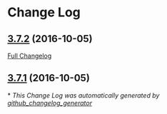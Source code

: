 # Change Log

## [3.7.2](https://github.com/mrlesmithjr/ansible-powerdns-recursor/tree/3.7.2) (2016-10-05)
[Full Changelog](https://github.com/mrlesmithjr/ansible-powerdns-recursor/compare/3.7.1...3.7.2)

## [3.7.1](https://github.com/mrlesmithjr/ansible-powerdns-recursor/tree/3.7.1) (2016-10-05)


\* *This Change Log was automatically generated by [github_changelog_generator](https://github.com/skywinder/Github-Changelog-Generator)*